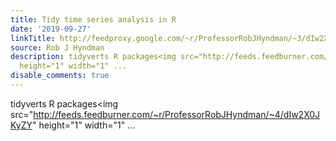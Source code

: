 ```yaml
---
title: Tidy time series analysis in R
date: '2019-09-27'
linkTitle: http://feedproxy.google.com/~r/ProfessorRobJHyndman/~3/dIw2X0JKyZY/
source: Rob J Hyndman
description: tidyverts R packages<img src="http://feeds.feedburner.com/~r/ProfessorRobJHyndman/~4/dIw2X0JKyZY"
  height="1" width="1" ...
disable_comments: true
---
```

tidyverts R packages<img src="http://feeds.feedburner.com/~r/ProfessorRobJHyndman/~4/dIw2X0JKyZY" height="1" width="1" ...